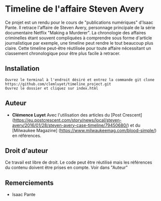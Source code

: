 # Timeline de l'affaire Steven Avery

Ce projet est un rendu pour le cours de "publications numériques" d'Isaac Pante. 
Il retrace l'affaire de Steven Avery, personnage principale de la série documentaire Netflix "Making a Murderer". La chronologie des affaires criminelles étant souvent compliquées à comprendre sous forme d'article journalistique par exemple, une timeline peut rendre le tout beaucoup plus claire. Cette timeline peut-être réutilisée pour toute affaire nécessitant un classement chronologique pour être plus facile à retracer.



## Installation

```
Ouvrez le terminal à l'endroit désiré et entrez la commande git clone https://github.com/clemluyet/timeline_project.git
Ouvrez le dossier et cliquez sur index.html

```

## Auteur

* **Clémence Luyet** 
Avec l'utilisation des articles du [Post Crescent] (https://eu.postcrescent.com/story/news/local/steven-avery/2016/01/28/steven-avery-case-timeline/79450680/) et du [Milwaukee Magazine] (https://www.milwaukeemag.com/blood-simple/) en références.

## Droit d'auteur

Ce travail est libre de droit. Le code peut être réutilisé mais les références du contenu doivent être prises en compte. Voir dans "Auteur"

## Remerciements

* Isaac Pante